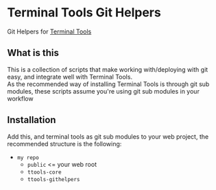 # Terminal Tools Git Helpers

Git Helpers for [Terminal Tools](https://github.com/titledk/ttools-core)

## What is this

This is a collection of scripts that make working with/deploying with git easy,
and integrate well with Terminal Tools.    
As the recommended way of installing Terminal Tools is through git sub modules,
these scripts assume you're using git sub modules in your workflow 

## Installation

Add this, and terminal tools as git sub modules to your web project, the
recommended structure is the following:

* `my repo`
	* `public` <= your web root
	* `ttools-core`
	* `ttools-githelpers`

